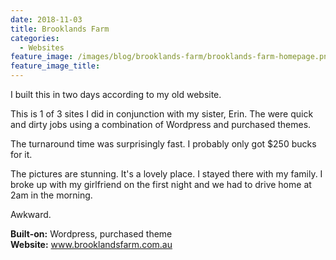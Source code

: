 ```yaml
---
date: 2018-11-03
title: Brooklands Farm
categories:
  - Websites
feature_image: /images/blog/brooklands-farm/brooklands-farm-homepage.png
feature_image_title: 
---
```

<p>
I built this in two days according to my old website.
</p>
<p>
This is 1 of 3 sites I did in conjunction with my sister, Erin. The were quick and dirty jobs using a combination of Wordpress and purchased themes.
</p>
<p>
The turnaround time was surprisingly fast. I probably only got $250 bucks for it.
</p>
<p>
The pictures are stunning. It's a lovely place. I stayed there with my family. I broke up with my girlfriend on the first night and we had to drive home at 2am in the morning.
</p>
<p>
Awkward.
</p>
<p>
<strong>Built-on:</strong> Wordpress, purchased theme <br />
<strong>Website:</strong> <a href="http://www.brooklandsfarm.com.au/">www.brooklandsfarm.com.au</a>
</p>